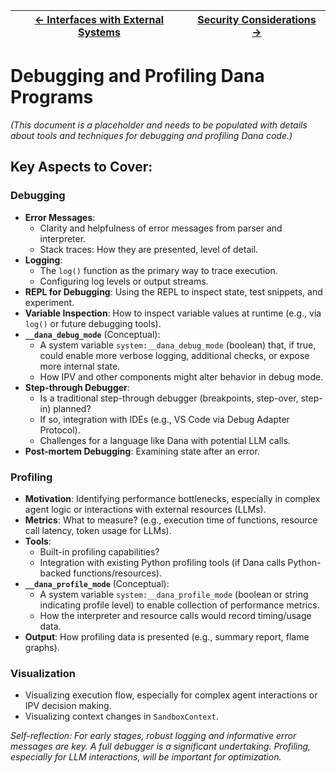 | [← Interfaces with External Systems](./external_interfaces.md) | [Security Considerations →](./security_considerations.md) |
|---|---|

# Debugging and Profiling Dana Programs

*(This document is a placeholder and needs to be populated with details about tools and techniques for debugging and profiling Dana code.)*

## Key Aspects to Cover:

### Debugging

*   **Error Messages**: 
    *   Clarity and helpfulness of error messages from parser and interpreter.
    *   Stack traces: How they are presented, level of detail.
*   **Logging**: 
    *   The `log()` function as the primary way to trace execution.
    *   Configuring log levels or output streams.
*   **REPL for Debugging**: Using the REPL to inspect state, test snippets, and experiment.
*   **Variable Inspection**: How to inspect variable values at runtime (e.g., via `log()` or future debugging tools).
*   **`__dana_debug_mode`** (Conceptual): 
    *   A system variable `system:__dana_debug_mode` (boolean) that, if true, could enable more verbose logging, additional checks, or expose more internal state.
    *   How IPV and other components might alter behavior in debug mode.
*   **Step-through Debugger**: 
    *   Is a traditional step-through debugger (breakpoints, step-over, step-in) planned?
    *   If so, integration with IDEs (e.g., VS Code via Debug Adapter Protocol).
    *   Challenges for a language like Dana with potential LLM calls.
*   **Post-mortem Debugging**: Examining state after an error.

### Profiling

*   **Motivation**: Identifying performance bottlenecks, especially in complex agent logic or interactions with external resources (LLMs).
*   **Metrics**: What to measure? (e.g., execution time of functions, resource call latency, token usage for LLMs).
*   **Tools**: 
    *   Built-in profiling capabilities?
    *   Integration with existing Python profiling tools (if Dana calls Python-backed functions/resources).
*   **`__dana_profile_mode`** (Conceptual):
    *   A system variable `system:__dana_profile_mode` (boolean or string indicating profile level) to enable collection of performance metrics.
    *   How the interpreter and resource calls would record timing/usage data.
*   **Output**: How profiling data is presented (e.g., summary report, flame graphs).

### Visualization
*   Visualizing execution flow, especially for complex agent interactions or IPV decision making.
*   Visualizing context changes in `SandboxContext`.

*Self-reflection: For early stages, robust logging and informative error messages are key. A full debugger is a significant undertaking. Profiling, especially for LLM interactions, will be important for optimization.* 